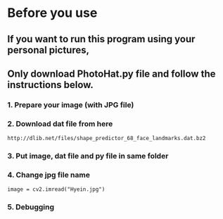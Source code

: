 # Before you use
## If you want to run this program using your personal pictures, 
## Only download PhotoHat.py file and follow the instructions below.
### 1. Prepare your image (with JPG file)
### 2. Download dat file from here
```http://dlib.net/files/shape_predictor_68_face_landmarks.dat.bz2```
### 3. Put image, dat file and py file in same folder
### 4. Change jpg file name
`image = cv2.imread("Hyein.jpg")`
### 5. Debugging